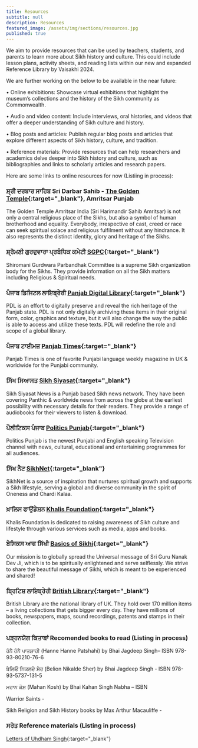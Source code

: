 ```yaml
---
title: Resources
subtitle: null
description: Resources
featured_image: /assets/img/sections/resources.jpg
published: true
---
```


We aim to provide resources that can be used by teachers, students, and parents to learn more about Sikh history and culture. This could include lesson plans, activity sheets, and reading lists within our new and expanded Reference Library by Vaisakhi 2024.

We are further working on the below to be available in the near future:

•	Online exhibitions: Showcase virtual exhibitions that highlight the museum’s collections and the history of the Sikh community as Commonwealth.

•	Audio and video content: Include interviews, oral histories, and videos that offer a deeper understanding of Sikh culture and history.

•	Blog posts and articles: Publish regular blog posts and articles that explore different aspects of Sikh history, culture, and tradition.

•	Reference materials: Provide resources that can help researchers and academics delve deeper into Sikh history and culture, such as bibliographies and links to scholarly articles and research papers.

Here are some links to online resources for now (Listiing in process):

### ਸ਼੍ਰੀ ਦਰਬਾਰ ਸਾਹਿਬ Sri Darbar Sahib - [The Golden Temple](https://www.goldentempleamritsar.org/){:target="_blank"}, Amritsar Punjab
The Golden Temple Amritsar India (Sri Harimandir Sahib Amritsar) is not only a central religious place of the Sikhs, but also a symbol of human brotherhood and equality. Everybody, irrespective of cast, creed or race can seek spiritual solace and religious fulfilment without any hindrance. It also represents the distinct identity, glory and heritage of the Sikhs.

### ਸ਼੍ਰੋਮਣੀ ਗੁਰਦੁਵਾਰਾ ਪ੍ਰਬੰਧਿਕ ਕਮੇਟੀ [SGPC](https://sgpc.net){:target="_blank"}
Shiromani Gurdwara Parbandhak Committee is a supreme Sikh organization body for the Sikhs. They provide information on all the Sikh matters including Religious & Spiritual needs.

### ਪੰਜਾਬ ਡਿਜਿਟਲ ਲਾਇਬ੍ਰੇਰੀ [Panjab Digital Library](http://www.panjabdigilib.org/webuser/searches/mainpage.jsp){:target="_blank"}
PDL is an effort to digitally preserve and reveal the rich heritage of the Panjab state. PDL is not only digitally archiving these items in their original form, color, graphics and texture, but it will also change the way the public is able to access and utilize these texts. PDL will redefine the role and scope of a global library.

### ਪੰਜਾਬ ਟਾਈਮਜ਼ [Panjab Times](https://panjabtimes.uk/){:target="_blank"}
Panjab Times is one of favorite Punjabi language weekly magazine in UK & worldwide for the Punjabi community.

### ਸਿੱਖ ਸਿਆਸਤ [Sikh Siyasat](https://sikhsiyasat.net/){:target="_blank"}
Sikh Siyasat News is a Punjab based Sikh news network. They have been covering Panthic & worldwide news from across the globe at the earliest possibility with necessary details for their readers. They provide a range of audiobooks for their viewers to listen & download.

### ਪੌਲੀਟਿਕਸ ਪੰਜਾਬ [Politics Punjab](https://www.politicspunjabtv.co.uk/){:target="_blank"}
Politics Punjab is the newest Punjabi and English speaking Television channel with news, cultural, educational and entertaining programmes for all audiences.

### ਸਿੱਖ ਨੈਟ [SikhNet](https://www.sikhnet.com/){:target="_blank"}
SikhNet is a source of inspiration that nurtures spiritual growth and supports a Sikh lifestyle, serving a global and diverse community in the spirit of Oneness and Chardi Kalaa.

### ਖ਼ਾਲਿਸ ਫਾਉਂਡੇਸ਼ਨ [Khalis Foundation](https://khalisfoundation.org/){:target="_blank"}
Khalis Foundation is dedicated to raising awareness of Sikh culture and lifestyle through various services such as media, apps and books.

### ਬੇਸਿਕਸ ਆਫ ਸਿੱਖੀ [Basics of Sikhi](https://www.basicsofsikhi.com/){:target="_blank"}
Our mission is to globally spread the Universal message of Sri Guru Nanak Dev Ji, which is to be spiritually
enlightened and serve selflessly. We strive to share the beautiful message of Sikhi, which is meant to be experienced and shared!

### ਬ੍ਰਿਟਿਸ਼ ਲਾਇਬ੍ਰੇਰੀ [British Library](https://www.bl.uk/){:target="_blank"}
British Library are the national library of UK. They hold over 170 million items – a living collections that gets bigger every day. They have millions of books, newspapers, maps, sound recordings, patents and stamps in their collection.

### ਪੜ੍ਹਨਯੋਗ ਕਿਤਾਬਾਂ Recomended books to read (Listing in process)

ਹੰਨੈ ਹੰਨੈ ਪਾਤਸ਼ਾਹੀ (Hanne Hanne Patshahi) by Bhai Jagdeep Singh– ISBN 978-93-80210-76-6

ਬੇਲਿਓਂ ਨਿਕਲਦੇ ਸ਼ੇਰ (Belion Nikalde Sher) by Bhai Jagdeep Singh - ISBN 978-93-5737-131-5

ਮਹਾਨ ਕੋਸ਼ (Mahan Kosh) by Bhai Kahan Singh Nabha – ISBN

Warrior Saints - 

Sikh Religion and Sikh History books by Max Arthur Macauliffe -


### ਸਰੋਤ Reference materials (Listing in process)

[Letters of Uhdham Singh](http://www.panjabdigilib.org/webuser/searches/displayPage.jsp?ID=36737&page=1&CategoryID=1&Searched=W3GX&sbtsro=1&viewall=1){:target="_blank"}
